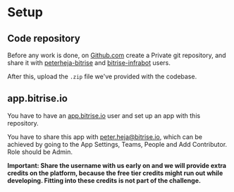 # Setup

## Code repository

Before any work is done, on [Github.com](https://github.com/) create a Private git repository, and share it with [peterheja-bitrise](https://github.com/peterheja-bitrise) and [bitrise-infrabot](https://github.com/bitrise-infrabot) users.

After this, upload the `.zip` file we've provided with the codebase.

## app.bitrise.io

You have to have an [app.bitrise.io](https://app.bitrise.io/) user and set up an app with this repository.

You have to share this app with [peter.heja@bitrise.io](peter.heja@bitrise.io), which can be achieved by going to the App Settings, Teams, People and Add Contributor. Role should be Admin.

**Important: Share the username with us early on and we will provide extra credits on the platform, because the free tier credits might run out while developing. Fitting into these credits is not part of the challenge.**
